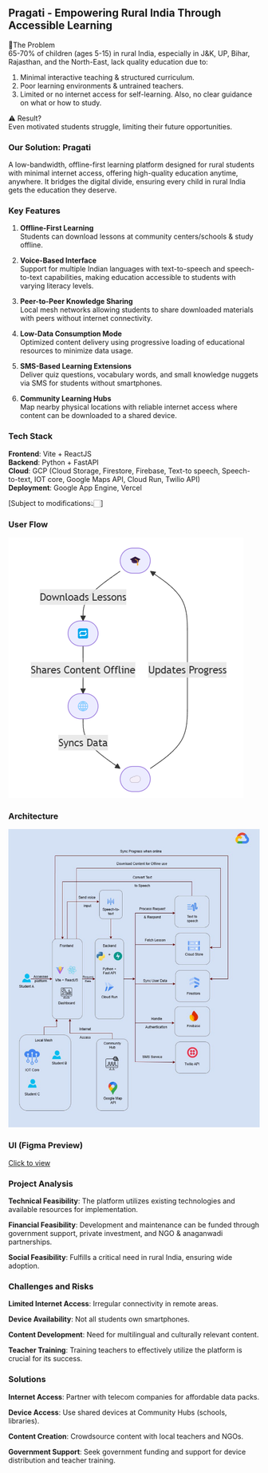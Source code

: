 ## Pragati - Empowering Rural India Through Accessible Learning

🔴The Problem <br/>
65-70% of children (ages 5-15) in rural India, especially in J&K, UP, Bihar, Rajasthan, and the North-East, lack quality education due to:
 1. Minimal interactive teaching & structured curriculum.
 2. Poor learning environments & untrained teachers.
 3. Limited or no internet access for self-learning. Also, no clear guidance on what or how to study.

⚠️ Result? <br/>
Even motivated students struggle, limiting their future opportunities.

### Our Solution: Pragati
 A low-bandwidth, offline-first learning platform designed for rural students with minimal internet access, offering high-quality education
 anytime, anywhere. It bridges the digital divide, ensuring every child in rural India gets the education they deserve.

### Key Features

1. **Offline-First Learning** <br/>
Students can download lessons at community centers/schools & study offline.

2. **Voice-Based Interface** <br/>
Support for multiple Indian languages with text-to-speech and speech-to-text capabilities, making education accessible to students with varying literacy levels.

3. **Peer-to-Peer Knowledge Sharing** <br/>
Local mesh networks allowing students to share downloaded materials with peers without internet connectivity.

4. **Low-Data Consumption Mode** <br/>
Optimized content delivery using progressive loading of educational resources to minimize data usage.

5. **SMS-Based Learning Extensions** <br/>
Deliver quiz questions, vocabulary words, and small knowledge nuggets via SMS for students without smartphones.

6. **Community Learning Hubs** <br/>
Map nearby physical locations with reliable internet access where content can be downloaded to a shared device.

### Tech Stack

**Frontend**: Vite + ReactJS <br/>
**Backend**: Python + FastAPI <br/>
**Cloud**: GCP (Cloud Storage, Firestore, Firebase, Text-to speech, Speech-to-text, IOT core, Google Maps API, Cloud Run, Twilio API) <br/>
**Deployment**: Google App Engine, Vercel

[Subject to modifications👆🏻]

### User Flow

![user-flow](image.png)

### Architecture

![architecture](architecture.jpg)

### UI (Figma Preview)

[Click to view](https://www.figma.com/proto/YWgkillSyTKhsZ2wVhcuSb/Untitled?node-id=1-2&t=7mMhk02TVvS7DhSm-1&scaling=scale-down&content-scaling=fixed&page-id=0%3A1&starting-point-node-id=1%3A2&show-proto-sidebar=1)

### Project Analysis

 **Technical Feasibility**: The platform utilizes existing technologies and available resources for implementation. <br/>

 **Financial Feasibility**: Development and maintenance can be funded through government support, private investment, and NGO & anaganwadi
 partnerships. <br/>

 **Social Feasibility**: Fulfills a critical need in rural India, ensuring wide adoption.

### Challenges and Risks

 **Limited Internet Access**: Irregular connectivity in
 remote areas. <br/>

 **Device Availability**: Not all students own smartphones. <br/>

 **Content Development**: Need for multilingual and culturally relevant content.

  **Teacher Training**: Training teachers to effectively utilize the platform is crucial for its success.

### Solutions

 **Internet Access**: Partner with telecom companies for affordable
 data packs. <br/>

 **Device Access**:  Use shared devices at Community Hubs (schools,
 libraries). <br/>

 **Content Creation**: Crowdsource content with local teachers and
 NGOs.

  **Government Support**: Seek government funding and support
 for device distribution and teacher training.



